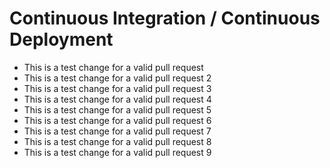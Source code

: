 # Continuous Integration / Continuous Deployment

- This is a test change for a valid pull request
- This is a test change for a valid pull request 2
- This is a test change for a valid pull request 3
- This is a test change for a valid pull request 4
- This is a test change for a valid pull request 5
- This is a test change for a valid pull request 6
- This is a test change for a valid pull request 7
- This is a test change for a valid pull request 8
- This is a test change for a valid pull request 9
